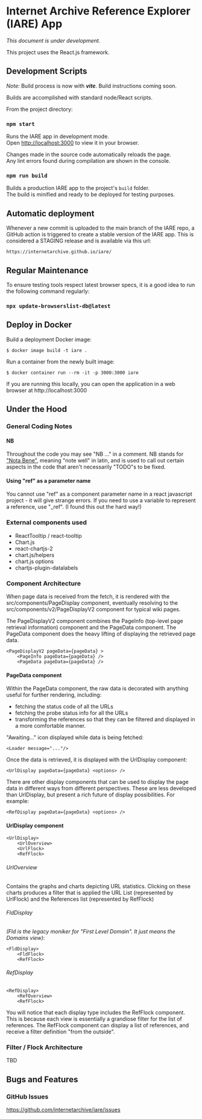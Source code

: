 # Internet Archive Reference Explorer (IARE) App

_This document is under development._

This project uses the React.js framework.

## Development Scripts

*Note:* Build process is now with ___vite___. Build instructions coming soon.

Builds are accomplished with standard node/React scripts.

From the project directory:

### `npm start`

Runs the IARE app in development mode.\
Open [http://localhost:3000](http://localhost:3000) to view it in your browser.

Changes made in the source code automatically reloads the page.\
Any lint errors found during compilation are shown in the console.

### `npm run build`

Builds a production IARE app to the project's `build` folder.\
The build is minified and ready to be deployed for testing purposes.

## Automatic deployment

Whenever a new commit is uploaded to the main branch of the IARE repo, a GitHub action is triggered to create a stable version of the IARE app. This is considered a STAGING release and is available via this url:

```
https://internetarchive.github.io/iare/
```


## Regular Maintenance

To ensure testing tools respect latest browser specs, it is a good idea to run the following command regularly:

### `npx update-browserslist-db@latest`



## Deploy in Docker

Build a deployment Docker image:

```
$ docker image build -t iare .
```

Run a container from the newly built image:

```
$ docker container run --rm -it -p 3000:3000 iare
````

If you are running this locally, you can open the application in a web browser at http://localhost:3000

## Under the Hood

### General Coding Notes

#### NB

Throughout the code you may see "NB ..." in a comment. NB stands for ["Nota Bene"](https://en.wikipedia.org/wiki/Nota_bene), meaning "note well" in latin, and is 
used to call out certain aspects in the code that aren't necessarily "TODO"s to be fixed.

#### Using "ref" as a parameter name 

You cannot use "ref" as a component parameter name in a react javascript project -
it will give strange errors. If you need to use a variable to 
represent a reference, use "_ref". (I found this out the hard way!)

### External components used

* ReactTooltip / react-tooltip
* Chart.js
* react-chartjs-2
* chart.js/helpers
* chart.js options
* chartjs-plugin-datalabels

### Component Architecture

When page data is received from the fetch, it is rendered with the src/components/PageDisplay component, eventually resolving to the src/components/v2/PageDisplayV2 component for typical wiki pages.

The PageDisplayV2 component combines the PageInfo (top-level page retrieval information) component and the PageData component. The PageData component does the heavy lifting of displaying the retrieved page data.

```
<PageDisplayV2 pageData={pageData} >
    <PageInfo pageData={pageData} />
    <PageData pageData={pageData} />
```
#### PageData component

Within the PageData component, the raw data is decorated with anything useful for further rendering, including:
- fetching the status code of all the URLs
- fetching the probe status info for all the URLs
- transforming the references so that they can be filtered and displayed in a more comfortable manner.

"Awaiting..." icon displayed while data is being fetched:

```
<Loader message="..."/> 
```

Once the data is retrieved, it is displayed with the UrlDisplay component:
 ```
 <UrlDisplay pageData={pageData} <options> />
```

There are other display components that can be used to display the page data in different ways from different perspectives. These are less developed than UrlDisplay, but present a rich future of display possibilities. For example:
```
<RefDisplay pageData={pageData} <options> />
```

#### UrlDisplay component
```
<UrlDisplay>
    <UrlOverview>
    <UrlFlock>
    <RefFlock>
```

###### UrlOverview

Contains the graphs and charts depicting URL statistics. Clicking on these charts produces a filter that is applied the URL List (represented by UrlFlock) and the References list (represented by RefFlock)

###### FldDisplay
_(Fld is the legacy moniker for "First Level Domain". It just means the Domains view)_:
```
<FldDisplay>
    <FldFlock>
    <RefFlock>
```
###### RefDisplay
```
<RefDisplay>
    <RefOverview>
    <RefFlock>
```
You will notice that each display type includes the RefFlock component. This is because each view is essentially a grandiose filter for the list of references. The RefFlock component can display a list of references, and receive a filter definition "from the outside".
### Filter / Flock Architecture

TBD

## Bugs and Features


### GitHub Issues

https://github.com/internetarchive/iare/issues
